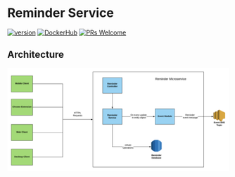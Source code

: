 # Reminder Service

[![version](https://img.shields.io/badge/Version-1.0.0-blue.svg?style=for-the-badge&logo=appveyor)](https://github.com/adisakshya/reminder-service) [![DockerHub](https://img.shields.io/badge/DockerHub-1.0.0-blue.svg?style=for-the-badge&logo=appveyor)](https://hub.docker.com/r/adisakshya/reminder-service) [![PRs Welcome](https://img.shields.io/badge/PRs-Welcome-blue.svg?style=for-the-badge&logo=appveyor)](https://github.com/adisakshya/reminder-service/pulls)

## Architecture

![Reminder Service Architecture](./assets/reminder-service-architecture.png)
